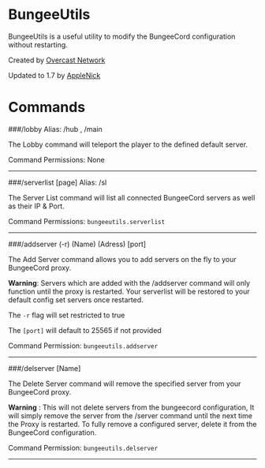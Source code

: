 BungeeUtils
===========

BungeeUtils is a useful utility to modify the BungeeCord configuration without restarting.

Created by [Overcast Network](https://github.com/OvercastNetwork)

Updated to 1.7 by [AppleNick](https://github.com/AppleNick)

Commands
===========

###/lobby 
Alias: /hub , /main

The Lobby command will teleport the player to the defined default server.

Command Permissions: None

***

###/serverlist [page]
Alias: /sl

The Server List command will list all connected BungeeCord servers  as well as their IP & Port.

Command Permissions: `bungeeutils.serverlist`

***

###/addserver (-r) (Name) (Adress) [port]

The Add Server command allows you to add servers on the fly to your BungeeCord proxy.

__Warning__: Servers which are added with the /addserver command will only function until the proxy is restarted. 
Your serverlist will be restored to your default config set servers once restarted.

The `-r` flag will set restricted to true

The `[port]` will default to 25565 if not provided

Command Permission: `bungeeutils.addserver`

***

###/delserver [Name]

The Delete Server command will remove the specified server from your BungeeCord proxy.

__Warning__ : This will not delete servers from the bungeecord configuration, It will simply remove the server from the /server command until the next time the Proxy is restarted. To fully remove a configured server, delete it from the BungeeCord configuration.

Command Permission: `bungeeutils.delserver`

***



